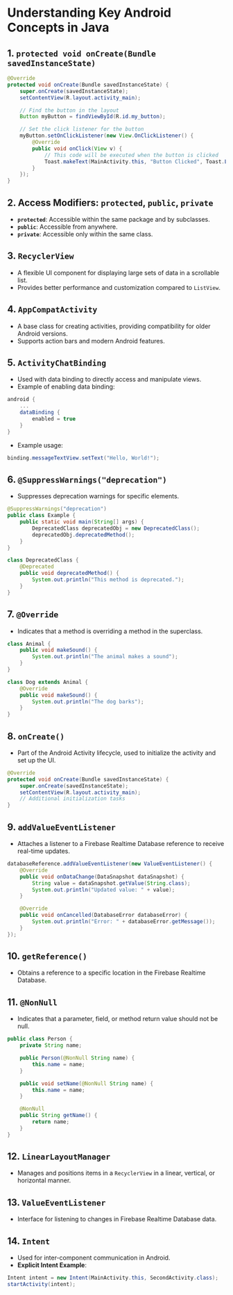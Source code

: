 # Understanding Key Android Concepts in Java

## 1. `protected void onCreate(Bundle savedInstanceState)`

```java
@Override
protected void onCreate(Bundle savedInstanceState) {
    super.onCreate(savedInstanceState);
    setContentView(R.layout.activity_main);

    // Find the button in the layout
    Button myButton = findViewById(R.id.my_button);

    // Set the click listener for the button
    myButton.setOnClickListener(new View.OnClickListener() {
        @Override
        public void onClick(View v) {
            // This code will be executed when the button is clicked
            Toast.makeText(MainActivity.this, "Button Clicked", Toast.LENGTH_SHORT).show();
        }
    });
}
```

## 2. Access Modifiers: `protected`, `public`, `private`

- **`protected`**: Accessible within the same package and by subclasses.
- **`public`**: Accessible from anywhere.
- **`private`**: Accessible only within the same class.

## 3. `RecyclerView`

- A flexible UI component for displaying large sets of data in a scrollable list.
- Provides better performance and customization compared to `ListView`.

## 4. `AppCompatActivity`

- A base class for creating activities, providing compatibility for older Android versions.
- Supports action bars and modern Android features.

## 5. `ActivityChatBinding`

- Used with data binding to directly access and manipulate views.
- Example of enabling data binding:
  
```gradle
android {
    ...
    dataBinding {
        enabled = true
    }
}
```

- Example usage:
  
```java
binding.messageTextView.setText("Hello, World!");
```

## 6. `@SuppressWarnings("deprecation")`

- Suppresses deprecation warnings for specific elements.
  
```java
@SuppressWarnings("deprecation")
public class Example {
    public static void main(String[] args) {
        DeprecatedClass deprecatedObj = new DeprecatedClass();
        deprecatedObj.deprecatedMethod();
    }
}

class DeprecatedClass {
    @Deprecated
    public void deprecatedMethod() {
        System.out.println("This method is deprecated.");
    }
}
```

## 7. `@Override`

- Indicates that a method is overriding a method in the superclass.
  
```java
class Animal {
    public void makeSound() {
        System.out.println("The animal makes a sound");
    }
}

class Dog extends Animal {
    @Override
    public void makeSound() {
        System.out.println("The dog barks");
    }
}
```

## 8. `onCreate()`

- Part of the Android Activity lifecycle, used to initialize the activity and set up the UI.
  
```java
@Override
protected void onCreate(Bundle savedInstanceState) {
    super.onCreate(savedInstanceState);
    setContentView(R.layout.activity_main);
    // Additional initialization tasks
}
```

## 9. `addValueEventListener`

- Attaches a listener to a Firebase Realtime Database reference to receive real-time updates.
  
```java
databaseReference.addValueEventListener(new ValueEventListener() {
    @Override
    public void onDataChange(DataSnapshot dataSnapshot) {
        String value = dataSnapshot.getValue(String.class);
        System.out.println("Updated value: " + value);
    }

    @Override
    public void onCancelled(DatabaseError databaseError) {
        System.out.println("Error: " + databaseError.getMessage());
    }
});
```

## 10. `getReference()`

- Obtains a reference to a specific location in the Firebase Realtime Database.

## 11. `@NonNull`

- Indicates that a parameter, field, or method return value should not be null.
  
```java
public class Person {
    private String name;

    public Person(@NonNull String name) {
        this.name = name;
    }

    public void setName(@NonNull String name) {
        this.name = name;
    }

    @NonNull
    public String getName() {
        return name;
    }
}
```

## 12. `LinearLayoutManager`

- Manages and positions items in a `RecyclerView` in a linear, vertical, or horizontal manner.

## 13. `ValueEventListener`

- Interface for listening to changes in Firebase Realtime Database data.

## 14. `Intent`

- Used for inter-component communication in Android.
- **Explicit Intent Example**:
  
```java
Intent intent = new Intent(MainActivity.this, SecondActivity.class);
startActivity(intent);
```